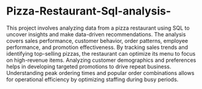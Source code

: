 # Pizza-Restaurant-Sql-analysis-

This project involves analyzing data from a pizza restaurant using SQL to uncover insights and make data-driven recommendations. The analysis covers sales performance, customer behavior, order patterns, employee performance, and promotion effectiveness. By tracking sales trends and identifying top-selling pizzas, the restaurant can optimize its menu to focus on high-revenue items. Analyzing customer demographics and preferences helps in developing targeted promotions to drive repeat business. Understanding peak ordering times and popular order combinations allows for operational efficiency by optimizing staffing during busy periods.

